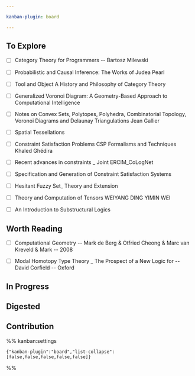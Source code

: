 ```yaml
---

kanban-plugin: board

---
```


## To Explore

- [ ] Category Theory for Programmers -- Bartosz Milewski
- [ ] Probabilistic and Causal Inference: The Works of Judea Pearl
- [ ] Tool and Object A History and Philosophy of Category Theory
- [ ] Generalized Voronoi Diagram:
	A Geometry-Based Approach to Computational Intelligence
- [ ] Notes on Convex Sets, Polytopes, Polyhedra,  Combinatorial Topology, Voronoi Diagrams and Delaunay Triangulations Jean Gallier
- [ ] Spatial Tessellations
- [ ] Constraint Satisfaction Problems CSP Formalisms and Techniques Khaled Ghédira
- [ ] Recent advances in constraints _ Joint ERCIM_CoLogNet
- [ ] Specification and Generation of Constraint Satisfaction Systems
- [ ] Hesitant Fuzzy Set_ Theory and Extension
- [ ] Theory and Computation of Tensors WEIYANG DING YIMIN WEI
- [ ] An Introduction to Substructural Logics


## Worth Reading

- [ ] Computational Geometry -- Mark de Berg & Otfried Cheong & Marc van Kreveld & Mark -- 2008
- [ ] Modal Homotopy Type Theory _ The Prospect of a New Logic for -- David Corfield -- Oxford


## In Progress



## Digested



## Contribution





%% kanban:settings
```
{"kanban-plugin":"board","list-collapse":[false,false,false,false,false]}
```
%%